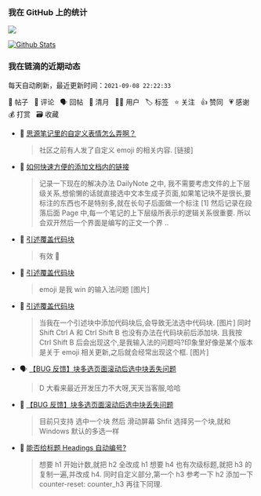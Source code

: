 ### 我在 GitHub 上的统计

<a title="Hits" target="_blank" href="https://github.com/Crowds21/Crowds21"><img src="https://hits.b3log.org/crowds21/crowds21.svg"></a>

[![Github Stats](https://github-readme-stats.vercel.app/api?username=crowds21&theme=tokyonight&show_icons=true)](https://github.com/crowds21)

<!--events start -->
### 我在链滴的近期动态
每天自动刷新，最近更新时间：`2021-09-08 22:22:33`

📝 帖子 &nbsp; 💬 评论 &nbsp; 🗣 回帖 &nbsp; 🌙 清月 &nbsp; 👨‍💻 用户 &nbsp; 🏷️ 标签 &nbsp; ⭐️ 关注 &nbsp; 👍 赞同 &nbsp; 💗 感谢 &nbsp; 💰 打赏 &nbsp; 🗃 收藏

* 💬 [思源笔记里的自定义表情怎么弄啊？](https://ld246.com/article/1631071060841/comment/1631080208821#comments)

  > 社区之前有人发了自定义 emoji 的相关内容. [链接]
* 💬 [如何快速方便的添加文档内的链接](https://ld246.com/article/1630398552903/comment/1631066766588#comments)

  > 记录一下现在的解决办法 DailyNote 之中, 我不需要考虑文件的上下层级关系,想偷懒的话就直接选中文本生成子页面,如果笔记块不是很长,要标注的东西也不是特别多,就在长句子后面做一个标注 [1] 然后记录在段落后面 Page 中,每一个笔记的上下层级所表示的逻辑关系很重要. 所以会双开然后一个界面是编写的正文一个界 ..
* 💬 [引述覆盖代码块](https://ld246.com/article/1631024345536/comment/1631024880729#comments)

  > 有效 🙏
* 💬 [引述覆盖代码块](https://ld246.com/article/1631024345536/comment/1631024588760#comments)

  > emoji 是我 win 的输入法问题 [图片]
* 📝 [引述覆盖代码块](https://ld246.com/article/1631024345536)

  > 当我在一个引述块中添加代码块后,会导致无法选中代码块. [图片] 同时 Shift Ctrl A 和 Ctrl Shift B 也没有办法在代码块前后添加块. 且我按 Ctrl Shift B 后会出现这个,是我输入法的问题吗?印象里好像是某个版本是关于 emoji 相关更新,之后就会经常出现这个框. [图片]
* 🗣 [【BUG 反馈】块多选页面滚动后选中块丢失问题](https://ld246.com/article/1630982532428/comment/1630982710920#comments)

  > D 大看来最近开发压力不大呀,天天当客服,哈哈
* 💬 [【BUG 反馈】块多选页面滚动后选中块丢失问题](https://ld246.com/article/1630982532428/comment/1630982745042#comments)

  > 目前只支持 选中一个块 然后 滑动屏幕 Shfit 选择另一个块,就和 Windows 默认的多选一样
* 💬 [能否给标题 Headings 自动编号?](https://ld246.com/article/1630911326624/comment/1630977392306#comments)

  > 想要 h1 开始计数,就把 h2 全改成 h1 想要 h4 也有次级标题,就把 h3 的复制一遍,并改成 h4. 同时自定义部分,第一个 h3 参考一下 h2 添加一下 counter-reset: counter_h3 再往下同理.
<!--events end -->
